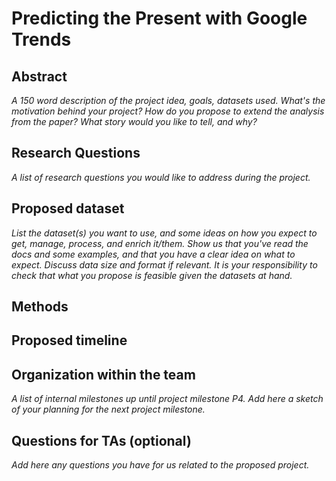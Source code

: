 # Predicting the Present with Google Trends

## Abstract

_A 150 word description of the project idea, goals, datasets used. What's the motivation behind your project? How do you propose to extend the analysis from the paper? What story would you like to tell, and why?_

## Research Questions

_A list of research questions you would like to address during the project._

## Proposed dataset

_List the dataset(s) you want to use, and some ideas on how you expect to get, manage, process, and enrich it/them. Show us that you've read the docs and some examples, and that you have a clear idea on what to expect. Discuss data size and format if relevant. It is your responsibility to check that what you propose is feasible given the datasets at hand._

## Methods

## Proposed timeline

## Organization within the team

_A list of internal milestones up until project milestone P4. Add here a sketch of your planning for the next project milestone._

## Questions for TAs (optional)

_Add here any questions you have for us related to the proposed project._
